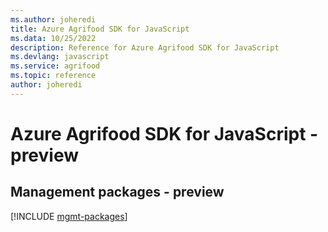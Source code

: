 ```yaml
---
ms.author: joheredi
title: Azure Agrifood SDK for JavaScript
ms.data: 10/25/2022
description: Reference for Azure Agrifood SDK for JavaScript
ms.devlang: javascript
ms.service: agrifood
ms.topic: reference
author: joheredi
---
```

# Azure Agrifood SDK for JavaScript - preview

## Management packages - preview
[!INCLUDE [mgmt-packages](agrifood-mgmt-index.md)]